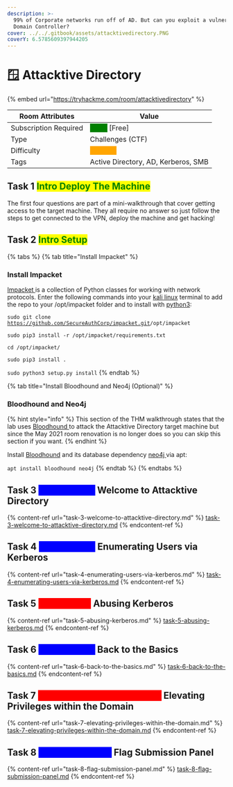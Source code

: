 ```yaml
---
description: >-
  99% of Corporate networks run off of AD. But can you exploit a vulnerable
  Domain Controller?
cover: ../../.gitbook/assets/attacktivedirectory.PNG
coverY: 6.5785609397944205
---
```


# 🪟 Attacktive Directory

{% embed url="https://tryhackme.com/room/attacktivedirectory" %}

| Room Attributes       | Value                                                                   |
| --------------------- | ----------------------------------------------------------------------- |
| Subscription Required |  <mark style="color:green;background-color:green;">False</mark> \[Free] |
| Type                  | Challenges (CTF)                                                        |
| Difficulty            |  <mark style="color:orange;background-color:orange;">Medium</mark>      |
| Tags                  | Active Directory, AD, Kerberos, SMB                                     |

## Task 1 <mark style="background-color:green;"><mark style="color:blue;"><mark style="color:blue;"></mark> <mark style="color:green;background-color:green;"><mark style="color:green;">Intro<mark style="color:green;"></mark> <mark style="background-color:green;"></mark> Deploy The Machine

The first four questions are part of a mini-walkthrough that cover getting access to the target machine. They all require no answer so just follow the steps to get connected to the VPN, deploy the machine and get hacking!

## Task 2 <mark style="background-color:green;"><mark style="color:blue;"><mark style="color:blue;"></mark> <mark style="color:green;background-color:green;"><mark style="color:green;">Intro<mark style="color:green;"></mark> <mark style="background-color:green;"></mark> Setup

{% tabs %}
{% tab title="Install Impacket" %}
### Install Impacket

[Impacket ](https://github.com/SecureAuthCorp/impacket)is a collection of Python classes for working with network protocols. Enter the following commands into your [kali linux](https://www.kali.org/) terminal to add the repo to your /opt/impacket folder and to install with [python3](https://www.python.org/downloads/):

`sudo git clone` [`https://github.com/SecureAuthCorp/impacket.git`](https://github.com/SecureAuthCorp/impacket.git)`/opt/impacket`

`sudo pip3 install -r /opt/impacket/requirements.txt`&#x20;

`cd /opt/impacket/`&#x20;

`sudo pip3 install .`&#x20;

`sudo python3 setup.py install`
{% endtab %}

{% tab title="Install Bloodhound and Neo4j (Optional)" %}
### Bloodhound and Neo4j

{% hint style="info" %}
This section of the THM walkthrough states that the lab uses [Bloodhound ](https://github.com/BloodHoundAD/BloodHound)to attack the Attacktive Directory target machine but since the May 2021 room renovation is no longer does so you can skip this section if you want.
{% endhint %}

Install [Bloodhound](https://github.com/BloodHoundAD/BloodHound) and its database dependency [neo4j ](https://neo4j.com/developer/)via apt:&#x20;

`apt install bloodhound neo4j`
{% endtab %}
{% endtabs %}

## Task 3 <mark style="color:blue;background-color:blue;">Enumeration</mark> **Welcome to Attacktive Directory**

{% content-ref url="task-3-welcome-to-attacktive-directory.md" %}
[task-3-welcome-to-attacktive-directory.md](task-3-welcome-to-attacktive-directory.md)
{% endcontent-ref %}

## Task 4 <mark style="color:blue;background-color:blue;">Enumeration</mark> Enumerating Users via Kerberos

{% content-ref url="task-4-enumerating-users-via-kerberos.md" %}
[task-4-enumerating-users-via-kerberos.md](task-4-enumerating-users-via-kerberos.md)
{% endcontent-ref %}

## Task 5 <mark style="color:red;background-color:red;">Exploitation</mark> Abusing Kerberos

{% content-ref url="task-5-abusing-kerberos.md" %}
[task-5-abusing-kerberos.md](task-5-abusing-kerberos.md)
{% endcontent-ref %}

## Task 6 <mark style="color:blue;background-color:blue;">Enumeration</mark> Back to the Basics

{% content-ref url="task-6-back-to-the-basics.md" %}
[task-6-back-to-the-basics.md](task-6-back-to-the-basics.md)
{% endcontent-ref %}

## Task 7 <mark style="color:red;background-color:red;">Domain Privilege Escalation</mark> Elevating Privileges within the Domain

{% content-ref url="task-7-elevating-privileges-within-the-domain.md" %}
[task-7-elevating-privileges-within-the-domain.md](task-7-elevating-privileges-within-the-domain.md)
{% endcontent-ref %}

## Task 8 <mark style="color:blue;background-color:blue;">Flag Submission</mark> Flag Submission Panel

{% content-ref url="task-8-flag-submission-panel.md" %}
[task-8-flag-submission-panel.md](task-8-flag-submission-panel.md)
{% endcontent-ref %}
